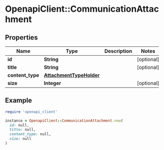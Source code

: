 # OpenapiClient::CommunicationAttachment

## Properties

| Name | Type | Description | Notes |
| ---- | ---- | ----------- | ----- |
| **id** | **String** |  | [optional] |
| **title** | **String** |  | [optional] |
| **content_type** | [**AttachmentTypeHolder**](AttachmentTypeHolder.md) |  |  |
| **size** | **Integer** |  | [optional] |

## Example

```ruby
require 'openapi_client'

instance = OpenapiClient::CommunicationAttachment.new(
  id: null,
  title: null,
  content_type: null,
  size: null
)
```

